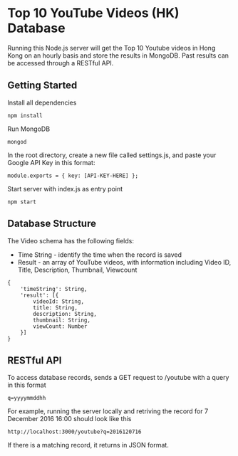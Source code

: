 # Top 10 YouTube Videos (HK) Database

Running this Node.js server will get the Top 10 Youtube videos in Hong Kong on an hourly basis and store the results in MongoDB. Past results can be accessed through a RESTful API.

## Getting Started

Install all dependencies

```
npm install
```
Run MongoDB

```
mongod
```
In the root directory, create a new file called settings.js, and paste your Google API Key in this format:

```
module.exports = { key: [API-KEY-HERE] };
```
Start server with index.js as entry point

```
npm start
```

## Database Structure

The Video schema has the following fields:

* Time String - identify the time when the record is saved
* Result - an array of YouTube videos, with information including Video ID, Title, Description, Thumbnail, Viewcount

```
{
	'timeString': String,
	'result': [{
		videoId: String,
		title: String,
		description: String,
		thumbnail: String,
		viewCount: Number
	}]
}
```

## RESTful API

To access database records, sends a GET request to /youtube with a query in this format

```
q=yyyymmddhh
```
For example, running the server locally and retriving the record for 7 December 2016 16:00 should look like this

```
http://localhost:3000/youtube?q=2016120716
```
If there is a matching record, it returns in JSON format.
